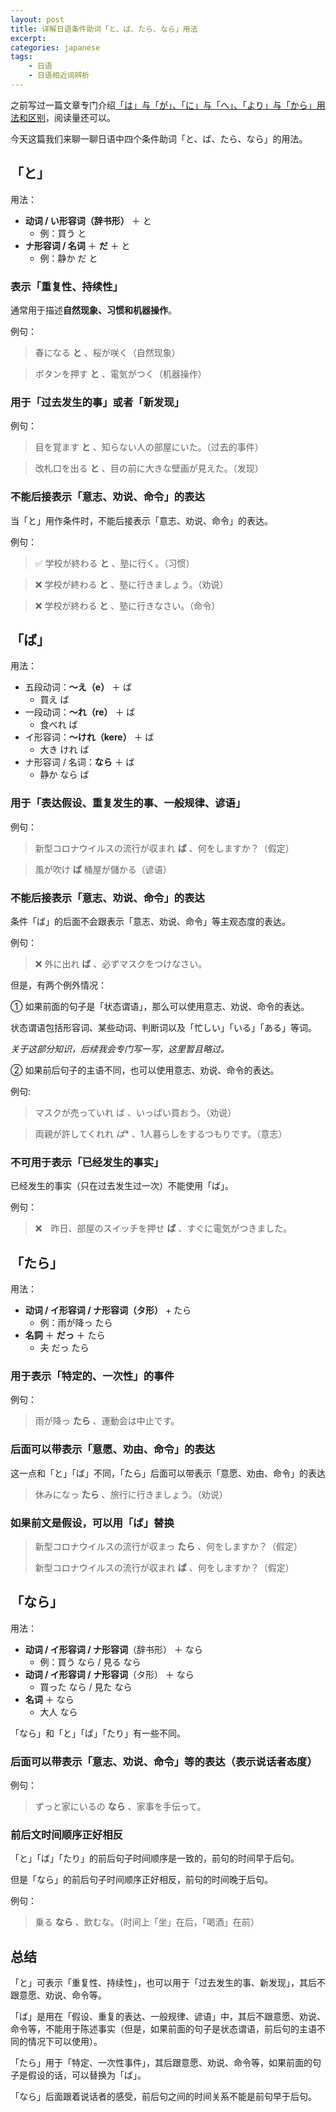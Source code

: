 ```yaml
---
layout: post
title: 详解日语条件助词「と、ば、たら、なら」用法
excerpt: 
categories: japanese
tags:
    - 日语
    - 日语相近词辨析
---
```


之前写过一篇文章专门介绍[「は」与「が」、「に」与「へ」、「より」与「から」用法和区别](https://mp.weixin.qq.com/s/EdNmKyHWVKBpLDVohHDCjw)，阅读量还可以。

今天这篇我们来聊一聊日语中四个条件助词「と、ば、たら、なら」的用法。

## 「と」

用法：

* **动词 / い形容词（辞书形）** ＋ と
    * 例：買う と
* **ナ形容词 / 名词** ＋ **だ** ＋ と
    * 例：静か だ と

### 表示「重复性、持续性」

通常用于描述**自然现象、习惯和机器操作**。

例句：

> 春になる **と** 、桜が咲く（自然现象）

> ボタンを押す **と** 、電気がつく（机器操作）

### 用于「过去发生的事」或者「新发现」

例句：

> 目を覚ます **と** 、知らない人の部屋にいた。（过去的事件）

> 改札口を出る **と** 、目の前に大きな壁画が見えた。（发现）

### 不能后接表示「意志、劝说、命令」的表达

当「と」用作条件时，不能后接表示「意志、劝说、命令」的表达。

例句：

> ✅ 学校が終わる **と** 、塾に行く。（习惯）

> ❌ 学校が終わる **と** 、塾に行きましょう。（劝说）

> ❌ 学校が終わる **と** 、塾に行きなさい。（命令）

## 「ば」

用法：

* 五段动词：**～え（e）** ＋ ば
    * 買え ば
* 一段动词：**～れ（re）** ＋ ば
    * 食べれ ば
* イ形容词：**～けれ（kere）** ＋ ば
    * 大き けれ ば
* ナ形容词 / 名词：**なら** ＋ ば
    * 静か なら ば

### 用于「表达假设、重复发生的事、一般规律、谚语」

例句：

> 新型コロナウイルスの流行が収まれ **ば** 、何をしますか？（假定）

> 風が吹け **ば** 桶屋が儲かる（谚语）

### 不能后接表示「意志、劝说、命令」的表达

条件「ば」的后面不会跟表示「意志、劝说、命令」等主观态度的表达。

例句：

> ❌ 外に出れ **ば** 、必ずマスクをつけなさい。

但是，有两个例外情况：

①  如果前面的句子是「状态谓语」，那么可以使用意志、劝说、命令的表达。

状态谓语包括形容词、某些动词、判断词以及「忙しい」「いる」「ある」等词。

*关于这部分知识，后续我会专门写一写，这里暂且略过。*

②  如果前后句子的主语不同，也可以使用意志、劝说、命令的表达。

例句:

> マスクが売っていれ ば 、いっぱい買おう。（劝说）

> 両親が許してくれれ *ば** 、1人暮らしをするつもりです。（意志）

### 不可用于表示「已经发生的事实」

已经发生的事实（只在过去发生过一次）不能使用「ば」。

例句：

> ❌　昨日、部屋のスイッチを押せ **ば** 、すぐに電気がつきました。

## 「たら」

用法：

* **动词 / イ形容词 / ナ形容词（タ形）** + たら
    * 例：雨が降っ たら
* **名詞** ＋ **だっ** ＋ たら
    * 夫 だっ たら

### 用于表示「特定的、一次性」的事件

例句：

> 雨が降っ **たら** 、運動会は中止です。

### 后面可以带表示「意愿、劝由、命令」的表达

这一点和「と」「ば」不同，「たら」后面可以带表示「意愿、劝由、命令」的表达

> 休みになっ **たら** 、旅行に行きましょう。（劝说）

### 如果前文是假设，可以用「ば」替换

> 新型コロナウイルスの流行が収まっ **たら** 、何をしますか？（假定）
>
> 新型コロナウイルスの流行が収まれ **ば** 、何をしますか？（假定）

## 「なら」

用法：

* **动词 / イ形容词 / ナ形容词**（辞书形） ＋ なら
    * 例：買う なら / 見る なら
* **动词 / イ形容词 / ナ形容词**（タ形） ＋ なら
    * 買った なら / 見た なら
* **名词** ＋ なら
    * 大人 なら

「なら」和「と」「ば」「たり」有一些不同。

### 后面可以带表示「意志、劝说、命令」等的表达（表示说话者态度）

例句：

> ずっと家にいるの **なら** 、家事を手伝って。

### 前后文时间顺序正好相反

「と」「ば」「たり」的前后句子时间顺序是一致的，前句的时间早于后句。

但是「なら」的前后句子时间顺序正好相反，前句的时间晚于后句。

例句：

> 乗る **なら** 、飲むな。（时间上「坐」在后，「喝酒」在前）

## 总结

「と」可表示「重复性、持续性」，也可以用于「过去发生的事、新发现」，其后不跟意愿、劝说、命令等。

「ば」是用在「假设、重复的表达、一般规律、谚语」中，其后不跟意愿、劝说、命令等，不能用于陈述事实（但是，如果前面的句子是状态谓语，前后句的主语不同的情况下可以使用）。

「たら」用于「特定、一次性事件」，其后跟意愿、劝说、命令等，如果前面的句子是假设的话，可以替换为「ば」。

「なら」后面跟着说话者的感受，前后句之间的时间关系不能是前句早于后句。
